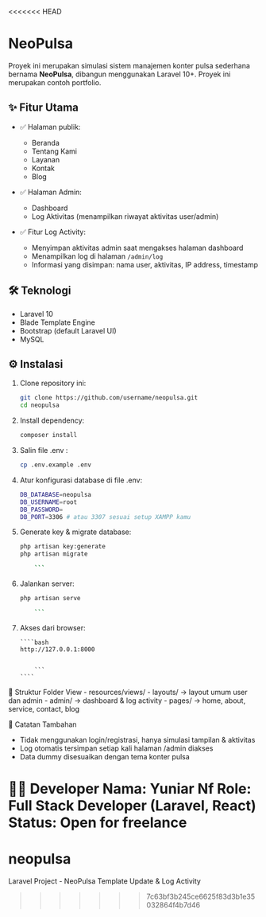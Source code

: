 <<<<<<< HEAD
# NeoPulsa

Proyek ini merupakan simulasi sistem manajemen konter pulsa sederhana bernama **NeoPulsa**, dibangun menggunakan Laravel 10+. Proyek ini merupakan contoh portfolio.

## ✨ Fitur Utama

-   ✅ Halaman publik:

    -   Beranda
    -   Tentang Kami
    -   Layanan
    -   Kontak
    -   Blog

-   ✅ Halaman Admin:

    -   Dashboard
    -   Log Aktivitas (menampilkan riwayat aktivitas user/admin)

-   ✅ Fitur Log Activity:
    -   Menyimpan aktivitas admin saat mengakses halaman dashboard
    -   Menampilkan log di halaman `/admin/log`
    -   Informasi yang disimpan: nama user, aktivitas, IP address, timestamp

## 🛠 Teknologi

-   Laravel 10
-   Blade Template Engine
-   Bootstrap (default Laravel UI)
-   MySQL

## ⚙️ Instalasi

1.  Clone repository ini:

    ```bash
    git clone https://github.com/username/neopulsa.git
    cd neopulsa

    ```

2.  Install dependency:

    ```bash
    composer install

    ```

3.  Salin file .env :

    ```bash
    cp .env.example .env

    ```

4.  Atur konfigurasi database di file .env:

    ```bash
    DB_DATABASE=neopulsa
    DB_USERNAME=root
    DB_PASSWORD=
    DB_PORT=3306 # atau 3307 sesuai setup XAMPP kamu


    ```

5.  Generate key & migrate database:

    ````bash
    php artisan key:generate
    php artisan migrate

        ```
    ````

6.  Jalankan server:

    ````bash
    php artisan serve

        ```
    ````

7.  Akses dari browser:

        ````bash
        http://127.0.0.1:8000


            ```
        ````

📂 Struktur Folder View - resources/views/ - layouts/ → layout umum user dan admin - admin/ → dashboard & log activity - pages/ → home, about, service, contact, blog

📌 Catatan Tambahan

-   Tidak menggunakan login/registrasi, hanya simulasi tampilan & aktivitas
-   Log otomatis tersimpan setiap kali halaman /admin diakses
-   Data dummy disesuaikan dengan tema konter pulsa

🧑‍💻 Developer
Nama: Yuniar Nf
Role: Full Stack Developer (Laravel, React)
Status: Open for freelance
=======
# neopulsa
Laravel Project - NeoPulsa Template Update &amp; Log Activity
>>>>>>> 7c63bf3b245ce6625f83d3b1e35032864f4b7d46
